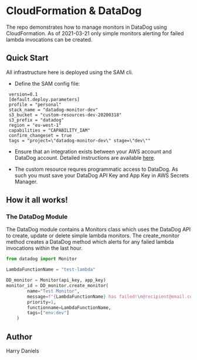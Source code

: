 # CloudFormation & DataDog

The repo demonstrates how to manage monitors in DataDog using CloudFormation. As of 2021-03-21 only simple monitors alerting for failed lambda invocations can be created.

## Quick Start

All infrastructure here is deployed using the SAM cli.

* Define the SAM config file:

```
 version=0.1
 [default.deploy.parameters]
 profile = "personal"
 stack_name = "datadog-monitor-dev"
 s3_bucket = "custom-resources-dev-20200318"
 s3_prefix = "datadog"
 region = "eu-west-1"
 capabilities = "CAPABILITY_IAM"
 confirm_changeset = true
 tags = "project=\"datadog-monitor-dev\" stage=\"dev\""
```

* Ensure that an integration exists between your AWS account and DataDog account. Detailed instructions are available [here](https://docs.datadoghq.com/integrations/#cat-aws).

* The custom resource requres programmatic access to DataDog. As such you must save your DataDog API Key and App Key in AWS Secrets Manager.

## How it all works!

### The DataDog Module

The DataDog module contains a Monitors class which uses the DataDog API to create, update or delete simple lambda monitors. The create_monitor method creates a DataDog method which alerts for any failed lambda invocations within the last hour.

```python
from datadog import Monitor

LambdaFunctionName = "test-lambda"

DD_monitor = Monitor(api_key, app_key)
monitor_id = DD_monitor.create_monitor(
        name="Test Monitor",
        message=f"{LambdaFunctionName} has failed!\n@recipient@email.com",
        priority=1,
        functionname=LambdaFunctionName,
        tags=["env:dev"]
    )    

```

## Author

Harry Daniels
